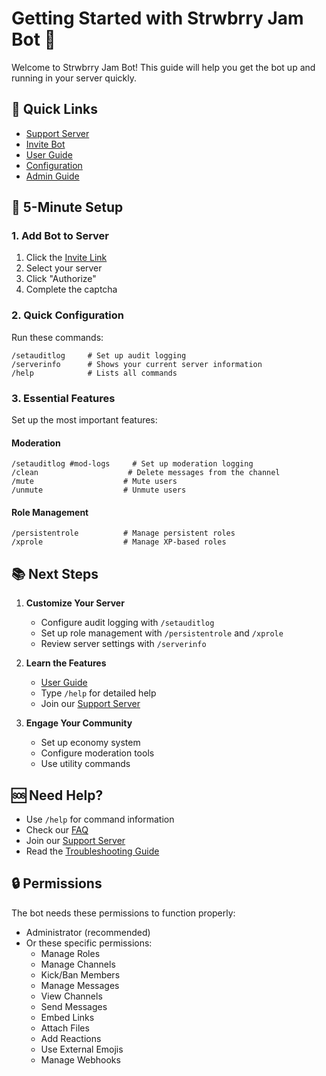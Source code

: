 # Getting Started with Strwbrry Jam Bot 🍓

Welcome to Strwbrry Jam Bot! This guide will help you get the bot up and running in your server quickly.

## 🔗 Quick Links
- [Support Server](https://discord.gg/XcH8JmGaHZ)
- [Invite Bot](https://discord.com/oauth2/authorize?client_id=YOUR_CLIENT_ID&permissions=8&scope=bot%20applications.commands)
- [User Guide](USER_GUIDE.md)
- [Configuration](CONFIGURATION.md)
- [Admin Guide](ADMIN_GUIDE.md)

## 🚀 5-Minute Setup

### 1. Add Bot to Server
1. Click the [Invite Link](https://discord.com/oauth2/authorize?client_id=YOUR_CLIENT_ID&permissions=8&scope=bot%20applications.commands)
2. Select your server
3. Click "Authorize"
4. Complete the captcha

### 2. Quick Configuration
Run these commands:
```
/setauditlog     # Set up audit logging
/serverinfo      # Shows your current server information
/help            # Lists all commands
```

### 3. Essential Features
Set up the most important features:

#### Moderation
```
/setauditlog #mod-logs     # Set up moderation logging
/clean                    # Delete messages from the channel
/mute                    # Mute users
/unmute                  # Unmute users
```

#### Role Management
```
/persistentrole          # Manage persistent roles
/xprole                  # Manage XP-based roles
```

## 📚 Next Steps

1. **Customize Your Server**
   - Configure audit logging with `/setauditlog`
   - Set up role management with `/persistentrole` and `/xprole`
   - Review server settings with `/serverinfo`

2. **Learn the Features**
   - [User Guide](USER_GUIDE.md)
   - Type `/help` for detailed help
   - Join our [Support Server](https://discord.gg/XcH8JmGaHZ)

3. **Engage Your Community**
   - Set up economy system
   - Configure moderation tools
   - Use utility commands

## 🆘 Need Help?

- Use `/help` for command information
- Check our [FAQ](USER_GUIDE.md#faq)
- Join our [Support Server](https://discord.gg/XcH8JmGaHZ)
- Read the [Troubleshooting Guide](ADMIN_GUIDE.md#troubleshooting)

## 🔒 Permissions

The bot needs these permissions to function properly:
- Administrator (recommended)
- Or these specific permissions:
  - Manage Roles
  - Manage Channels
  - Kick/Ban Members
  - Manage Messages
  - View Channels
  - Send Messages
  - Embed Links
  - Attach Files
  - Add Reactions
  - Use External Emojis
  - Manage Webhooks
